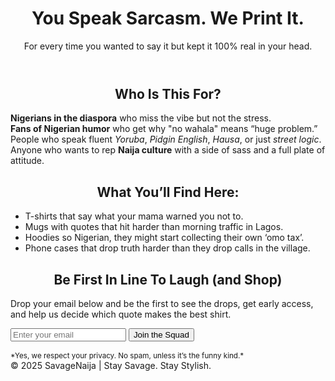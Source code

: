 <!DOCTYPE html>
<html lang="en">
<head>
  <meta charset="UTF-8" />
  <meta name="viewport" content="width=device-width, initial-scale=1.0"/>
  <title>Savage Naija Merch</title>
  <link rel="stylesheet" href="styles.css" />
</head>
<body>

<header>
  <h1>You Speak Sarcasm. We Print It.</h1>
  <p>For every time you wanted to say it but kept it 100% real in your head.</p>
</header>

<div class="container">
  <h2 style="text-align:center;">Who Is This For?</h2>
  <p><strong>Nigerians in the diaspora</strong> who miss the vibe but not the stress.<br/>
     <strong>Fans of Nigerian humor</strong> who get why "no wahala" means “huge problem.”<br/>
     People who speak fluent <em>Yoruba</em>, <em>Pidgin English</em>, <em>Hausa</em>, or just <em>street logic</em>.<br/>
     Anyone who wants to rep <strong>Naija culture</strong> with a side of sass and a full plate of attitude.
  </p>

  <h2 style="text-align:center;">What You’ll Find Here:</h2>
  <ul>
    <li>T-shirts that say what your mama warned you not to.</li>
    <li>Mugs with quotes that hit harder than morning traffic in Lagos.</li>
    <li>Hoodies so Nigerian, they might start collecting their own ‘omo tax’.</li>
    <li>Phone cases that drop truth harder than they drop calls in the village.</li>
  </ul>

  <h2 style="text-align:center;">Be First In Line To Laugh (and Shop)</h2>
  <p>Drop your email below and be the first to see the drops, get early access, and help us decide which quote makes the best shirt.</p>

  <!-- Buttondown Form -->
  <div class="cta-form">
    <form action="https://buttondown.email/api/emails/embed-subscribe/your-buttondown-username"  method="post" target="popupwindow" onsubmit="window.open('https://buttondown.email',  'popupwindow', 'scrollbars=yes,width=500,height=600');return true" style="margin-bottom: 1rem;">
      <input type="email" name="email" placeholder="Enter your email" required />
      <button type="submit">Join the Squad</button>
    </form>
    <small>*Yes, we respect your privacy. No spam, unless it’s the funny kind.*</small>
  </div>

  <div class="footer">
    © 2025 SavageNaija | Stay Savage. Stay Stylish.
  </div>
</div>

</body>
</html>
